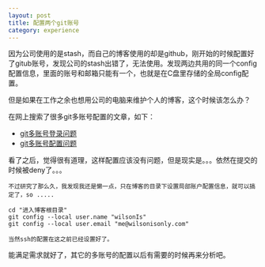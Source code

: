 ```yaml
---
layout: post
title: 配置两个git账号
category: experience
---
```


因为公司使用的是stash，而自己的博客使用的却是github，刚开始的时候配置好了gitub账号，发现公司的stash出错了，无法使用。发现两边共用的同一个config配置信息，里面的账号和邮箱只能有一个，也就是在C盘里存储的全局config配置。

但是如果在工作之余也想用公司的电脑来维护个人的博客，这个时候该怎么办？

在网上搜索了很多git多账号配置的文章，如下：

- [git多账号登录问题](https://segmentfault.com/a/1190000006105679)
- [git多账号配置问题](https://segmentfault.com/a/1190000006105759)

看了之后，觉得很有道理，这样配置应该没有问题，但是现实是。。。依然在提交的时候被deny了。。。

    不过研究了那么久，我发现我还是懒一点，只在博客的目录下设置局部账户配置信息，就可以搞定了，so .....

    cd "进入博客根目录"
    git config --local user.name "wilsonIs"
    git config --local user.email "me@wilsonisonly.com"

    当然ssh的配置在这之前已经设置好了。

能满足需求就好了，其它的多账号的配置以后有需要的时候再来分析吧。
